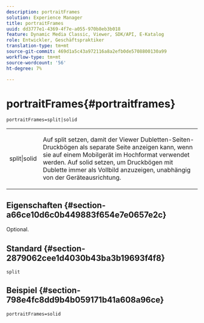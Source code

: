 ```yaml
---
description: portraitFrames
solution: Experience Manager
title: portraitFrames
uuid: dd3777e1-4369-4f7e-a055-970b8eb3b018
feature: Dynamic Media Classic, Viewer, SDK/API, E-Katalog
role: Entwickler, Geschäftspraktiker
translation-type: tm+mt
source-git-commit: 469d1a5c43a972116a8a2efb0de5708800130a99
workflow-type: tm+mt
source-wordcount: '56'
ht-degree: 7%

---
```



# portraitFrames{#portraitframes}

`portraitFrames=split|solid`

<table id="table_1D425B7685D448459CD3FE8D683C813C"> 
 <tbody> 
  <tr> 
   <td colname="col1"> <p> <span class="codeph"> split|solid</span> </p> </td> 
   <td colname="col2"> <p>Auf <span class="codeph"> split</span> setzen, damit der Viewer Dubletten-Seiten-Druckbögen als separate Seite anzeigen kann, wenn sie auf einem Mobilgerät im Hochformat verwendet werden. Auf <span class="codeph"> solid</span> setzen, um Druckbögen mit Dublette immer als Vollbild anzuzeigen, unabhängig von der Geräteausrichtung. </p> </td> 
  </tr> 
 </tbody> 
</table>

## Eigenschaften {#section-a66ce10d6c0b449883f654e7e0657e2c}

Optional.

## Standard {#section-2879062cee1d4030b43ba3b19693f4f8}

`split`

## Beispiel {#section-798e4fc8dd9b4b059171b41a608a96ce}

`portraitFrames=solid`
